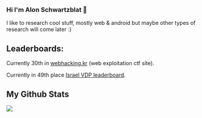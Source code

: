 ### Hi I'm Alon Schwartzblat 👋

I like to research cool stuff, mostly web & android but maybe other types of research will come later :)

## Leaderboards:

Currently 30th in [webhacking.kr](https://webhacking.kr/rank.php) (web exploitation ctf site).

Currently in 49th place [Israel VDP leaderboard](https://www.gov.il/he/pages/vdp_chart).


## My Github Stats

<img src="https://github-readme-stats.vercel.app/api?username=Schwartzblat&show_icons=true&theme=gotham&&count_private=true&include_all_commits=true"/>
<!--
<a><h2>🏆 Github Profile Trophy</h2></a>
<a>
  <img width=1400 src="https://github-profile-trophy.vercel.app/?username=Schwartzblat&column=8&theme=gruvbox&no-frame=true"/>
</a>

## Number Of Visitors 
![Visitor Count](https://profile-counter.glitch.me/Schwartzblat/count.svg)
-->
